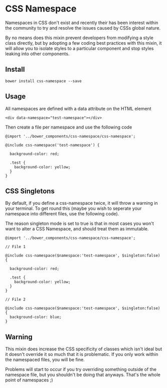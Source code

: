 # CSS Namespace

Namespaces in CSS don't exist and recently their has been interest within the community to try and resolve the issues caused by CSSs global nature.

By no means does this mixin prevent developers from modifying a style class directly, but by adopting a few coding best practices with this mixin, it will allow you to isolate styles to a particular component and stop styles leaking into other components.

## Install

```
bower install css-namespace --save
```

## Usage

All namespaces are defined with a data attribute on the HTML element

```
<div data-namespace="test-namespace"></div>
```

Then create a file per namespace and use the following code

```
@import '../bower_components/css-namespace/css-namespace';

@include css-namespace('test-namespace') {
  
  background-color: red;
  
  .test {
    background-color: yellow;
  }
}
```

## CSS Singletons

By default, if you define a css-namespace twice, it will throw a warning in your terminal.
To get round this (maybe you wish to seperate your namespace into different files, use the following code). 

The reason singleton mode is set to true is that in most cases you won't want to alter a CSS Namespace, and should treat them as immutable. 

```
@import '../bower_components/css-namespace/css-namespace';

// File 1

@include css-namespace($namespace:'test-namespace', $singleton:false) {
  
  background-color: red;
  
  .test {
    background-color: yellow;
  }
}

// File 2

@include css-namespace($namespace:'test-namespace', $singleton:false) {
  background-color: blue;
}

```

## Warning
This mixin does increase the CSS specificity of classes which isn't ideal but it doesn't override it so much that it is problematic. If you only work within the namespaced files, you will be fine. 

Problems will start to occur if you try overriding something outside of the namespace file, but you shouldn't be doing that anyways. That's the whole point of namespaces ;) 